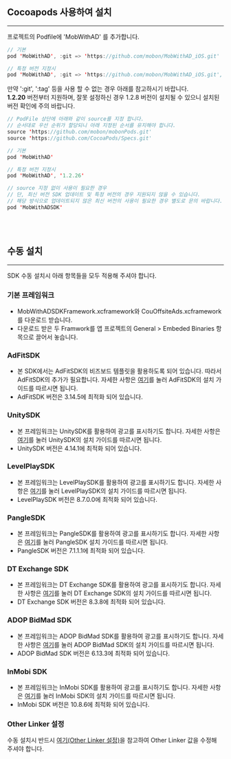 ## Cocoapods 사용하여 설치
---
프로젝트의 Podfile에 'MobWithAD' 를 추가합니다.
```swift
// 기본
pod 'MobWithAD', :git => 'https://github.com/mobon/MobWithAD_iOS.git'

// 특정 버전 지정시
pod 'MobWithAD', :git => 'https://github.com/mobon/MobWithAD_iOS.git', :tag => '1.2.26'
```

만약 ':git', ':tag' 등을 사용 할 수 없는 경우 아래를 참고하시기 바랍니다.  
<b>1.2.20</b> 버전부터 지원하며, 잘못 설정하신 경우 1.2.8 버전이 설치될 수 있으니 설치된 버전 확인에 주의 바랍니다.
```swift
// PodFile 상단에 아래와 같이 source를 지정 합니다. 
// 순서대로 우선 순위가 할당되니 아래 지정된 순서를 유지해야 합니다.
source 'https://github.com/mobon/mobonPods.git'
source 'https://github.com/CocoaPods/Specs.git'

// 기본
pod 'MobWithAD'

// 특정 버전 지정시
pod 'MobWithAD', '1.2.26'

// source 지정 없이 사용이 필요한 경우
// 단, 최신 버전 SDK 업데이트 및 특정 버전의 경우 지원되지 않을 수 있습니다.
// 해당 방식으로 업데이트되지 않은 최신 버전의 사용이 필요한 경우 별도로 문의 바랍니다.
pod 'MobWithADSDK'
```


<br><br>

## 수동 설치
---
SDK 수동 설치시 아래 항목들을 모두 적용해 주셔야 합니다. 

### 기본 프레임워크
- MobWithADSDKFramework.xcframework와 CouOffsiteAds.xcframework를 다운로드 받습니다.  
- 다운로드 받은 두 Framwork를 앱 프로젝트의 General > Embeded Binaries 항목으로 끌어서 놓습니다.

### AdFitSDK 
- 본 SDK에서는 AdFitSDK의 비즈보드 템플릿을 활용하도록 되어 있습니다. 따라서 AdFitSDK의 추가가 필요합니다. 
자세한 사항은 [여기](https://github.com/adfit/adfit-ios-sdk/blob/master/Guide/Install%20SDK.md)를 눌러 AdFitSDK의 설치 가이드를 따르시면 됩니다.
- AdFitSDK 버전은 3.14.5에 최적화 되어 있습니다.

### UnitySDK
- 본 프레임워크는 UnitySDK를 활용하여 광고를 표시하기도 합니다. 
자세한 사항은 [여기](https://docs.unity.com/ads/ko-kr/manual/InstallingTheUnitySDK)를 눌러 UnitySDK의 설치 가이드를 따르시면 됩니다.
- UnitySDK 버전은 4.14.1에 최적화 되어 있습니다.

### LevelPlaySDK
- 본 프레임워크는 LevelPlaySDK를 활용하여 광고를 표시하기도 합니다. 
자세한 사항은 [여기](https://developers.is.com/ironsource-mobile/ios/ios-sdk/#step-1)를 눌러 LevelPlaySDK의 설치 가이드를 따르시면 됩니다.
- LevelPlaySDK 버전은 8.7.0.0에 최적화 되어 있습니다.

### PangleSDK
- 본 프레임워크는 PangleSDK를 활용하여 광고를 표시하기도 합니다. 
자세한 사항은 [여기](https://www.pangleglobal.com/kr/integration/integrate-pangle-sdk-for-ios)를 눌러 PangleSDK 설치 가이드를 따르시면 됩니다.
- PangleSDK 버전은 7.1.1.1에 최적화 되어 있습니다.
  
### DT Exchange SDK
- 본 프레임워크는 DT Exchange SDK를 활용하여 광고를 표시하기도 합니다. 
자세한 사항은 [여기](https://developer.digitalturbine.com/hc/en-us/articles/360010915618-Integrating-the-iOS-SDK)를 눌러 DT Exchange SDK의 설치 가이드를 따르시면 됩니다.
- DT Exchange SDK 버전은 8.3.8에 최적화 되어 있습니다.

### ADOP BidMad SDK
- 본 프레임워크는 ADOP BidMad SDK를 활용하여 광고를 표시하기도 합니다. 
자세한 사항은 [여기](https://github.com/bidmad/Bidmad-iOS)를 눌러 ADOP BidMad SDK의 설치 가이드를 따르시면 됩니다.
- ADOP BidMad SDK 버전은 6.13.3에 최적화 되어 있습니다.

### InMobi SDK
- 본 프레임워크는 InMobi SDK를 활용하여 광고를 표시하기도 합니다. 
자세한 사항은 [여기](https://support.inmobi.com/monetize/getting-started)를 눌러 InMobi SDK의 설치 가이드를 따르시면 됩니다.
- InMobi SDK 버전은 10.8.6에 최적화 되어 있습니다.


### Other Linker 설정
수동 설치시 반드시 [여기(Other Linker 설정)](/iOS/installation_other?id=other-linker-설정)을 참고하여 Other Linker 값을 수정해 주셔야 합니다.
